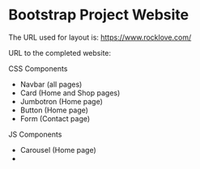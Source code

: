 # Bootstrap Project Website


The URL used for layout is: https://www.rocklove.com/

URL to the completed website: 

CSS Components
* Navbar (all pages)
* Card (Home and Shop pages)
* Jumbotron (Home page)
* Button (Home page)
* Form (Contact page)

JS Components
* Carousel (Home page)
* 